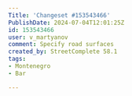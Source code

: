 ```yaml
---
Title: 'Changeset #153543466'
PublishDate: 2024-07-04T12:01:25Z
id: 153543466
user: v_martyanov
comment: Specify road surfaces
created_by: StreetComplete 58.1
tags:
- Montenegro
- Bar

---
```

